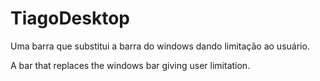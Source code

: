 # TiagoDesktop
Uma barra que substitui a barra do windows dando limitação ao usuário.

A bar that replaces the windows bar giving user limitation.
